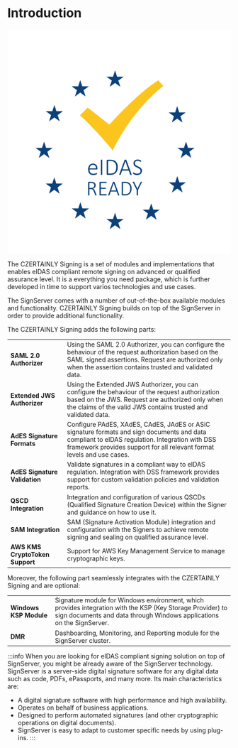 # Introduction

<div class="text--center">

![eIDAS](../assets/eIDAS-ready.svg "eIDAS logo")

</div>

The CZERTAINLY Signing is a set of modules and implementations that enables eIDAS compliant remote signing on advanced or qualified assurance level.
It is a everything you need package, which is further developed in time to support varios technologies and use cases.

The SignServer comes with a number of out-of-the-box available modules and functionality. CZERTAINLY Signing builds on top of the SignServer in order to provide additional functionality.

The CZERTAINLY Signing adds the following parts:

<table>
  <tbody>
    <tr>
        <td><b>SAML 2.0 Authorizer</b></td>
        <td>Using the SAML 2.0 Authorizer, you can configure the behaviour of the request authorization based on the SAML signed assertions. Request are authorized only when the assertion contains trusted and validated data.</td>
    </tr>
    <tr>
        <td><b>Extended JWS Authorizer</b></td>
        <td>Using the Extended JWS Authorizer, you can configure the behaviour of the request authorization based on the JWS. Request are authorized only when the claims of the valid JWS contains trusted and validated data.</td>
    </tr>
    <tr>
        <td><b>AdES Signature Formats</b></td>
        <td>Configure PAdES, XAdES, CAdES, JAdES or ASiC signature formats and sign documents and data compliant to eIDAS regulation. Integration with DSS framework provides support for all relevant format levels and use cases.</td>
    </tr>
    <tr>
        <td><b>AdES Signature Validation</b></td>
        <td>Validate signatures in a compliant way to eIDAS regulation. Integration with DSS framework provides support for custom validation policies and validation reports.</td>
    </tr>
    <tr>
        <td><b>QSCD Integration</b></td>
        <td>Integration and configuration of various QSCDs (Qualified Signature Creation Device) within the Signer and guidance on how to use it.</td>
    </tr>
    <tr>
        <td><b>SAM Integration</b></td>
        <td>SAM (Signature Activation Module) integration and configuration with the Signers to achieve remote signing and sealing on qualified assurance level.</td>
    </tr>
    <tr>
        <td><b>AWS KMS CryptoToken Support</b></td>
        <td>Support for AWS Key Management Service to manage cryptographic keys.</td>
    </tr>
  </tbody>
</table>

Moreover, the following part seamlessly integrates with the CZERTAINLY Signing and are optional:

<table>
  <tbody>
    <tr>
        <td><b>Windows KSP Module</b></td>
        <td>Signature module for Windows environment, which provides integration with the KSP (Key Storage Provider) to sign documents and data through Windows applications on the SignServer.</td>
    </tr>
    <tr>
        <td><b>DMR</b></td>
        <td>Dashboarding, Monitoring, and Reporting module for the SignServer cluster.</td>
    </tr>
  </tbody>
</table>

:::info
When you are looking for eIDAS compliant signing solution on top of SignServer, you might be already aware of the SignServer technology.
SignServer is a server-side digital signature software for any digital data such as code, PDFs, ePassports, and many more. Its main characteristics are:
- A digital signature software with high performance and high availability.
- Operates on behalf of business applications.
- Designed to perform automated signatures (and other cryptographic operations on digital documents).
- SignServer is easy to adapt to customer specific needs by using plug-ins.
  :::